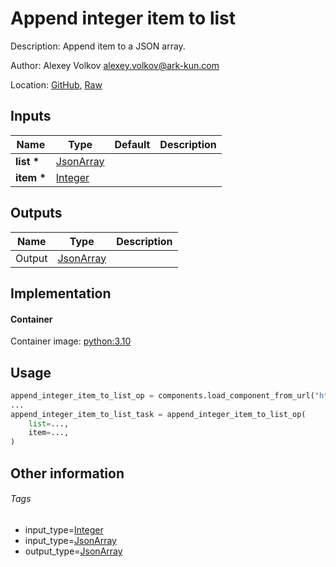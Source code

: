 <!-- BEGIN_GENERATED_CONTENT -->
# Append integer item to list

Description: Append item to a JSON array.

Author: Alexey Volkov <alexey.volkov@ark-kun.com>

Location: [GitHub](https://github.com/Ark-kun/pipeline_components/blob/master/components/json/List/Append/Integer/component.yaml), [Raw](https://raw.githubusercontent.com/Ark-kun/pipeline_components/master/components/json/List/Append/Integer/component.yaml)

## Inputs

|Name|Type|Default|Description|
|-|-|-|-|
|**list** **\***|[JsonArray]|||
|**item** **\***|[Integer]|||

## Outputs

|Name|Type|Description|
|-|-|-|
|Output|[JsonArray]||

## Implementation

#### Container

Container image: [python:3.10](https://hub.docker.com/r/_/python)

## Usage

```python
append_integer_item_to_list_op = components.load_component_from_url("https://raw.githubusercontent.com/Ark-kun/pipeline_components/master/components/json/List/Append/Integer/component.yaml")
...
append_integer_item_to_list_task = append_integer_item_to_list_op(
    list=...,
    item=...,
)
```

## Other information

###### Tags

* input_type=[Integer]
* input_type=[JsonArray]
* output_type=[JsonArray]

[Integer]: https://github.com/Ark-kun/pipeline_components/tree/master/types/Integer
[JsonArray]: https://github.com/Ark-kun/pipeline_components/tree/master/types/JsonArray
<!-- END_GENERATED_CONTENT -->
